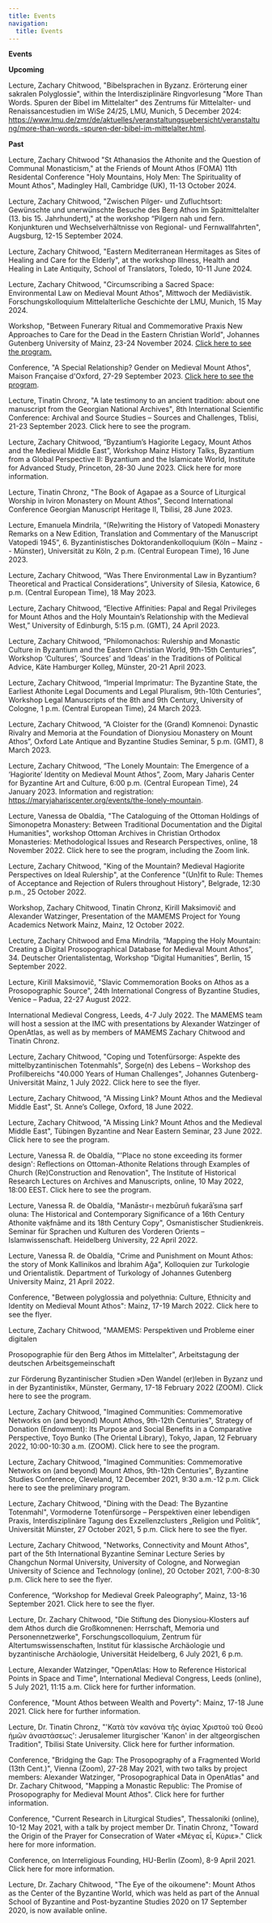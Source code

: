 ```yaml
---
title: Events
navigation:
  title: Events
---
```

**Events**

**Upcoming**



Lecture, Zachary Chitwood, "Bibelsprachen in Byzanz. Erörterung einer sakralen Polyglossie", within the Interdisziplinäre Ringvorlesung "More Than Words. Spuren der Bibel im Mittelalter" des Zentrums für Mittelalter- und Renaissancestudien im WiSe 24/25, LMU, Munich, 5 December 2024: <https://www.lmu.de/zmr/de/aktuelles/veranstaltungsuebersicht/veranstaltung/more-than-words.-spuren-der-bibel-im-mittelalter.html>. 

**Past**

Lecture, Zachary Chitwood "St Athanasios the Athonite and the Question of Communal Monasticism," at the Friends of Mount Athos (FOMA) 11th Residental Conference "Holy Mountains, Holy Men: The Spirituality of Mount Athos", Madingley Hall, Cambridge (UK), 11-13 October 2024.

Lecture, Zachary Chitwood, "Zwischen Pilger- und Zufluchtsort: Gewünschte und unerwünschte Besuche des Berg Athos im Spätmittelalter (13. bis 15. Jahrhundert)," at the workshop “Pilgern nah und fern. Konjunkturen und Wechselverhältnisse von Regional- und Fernwallfahrten", Augsburg, 12-15 September 2024.

Lecture, Zachary Chitwood, "Eastern Mediterranean Hermitages as Sites of Healing and Care for the Elderly", at the workshop Illness, Health and Healing in Late Antiquity, School of Translators, Toledo, 10-11 June 2024.

Lecture, Zachary Chitwood, "Circumscribing a Sacred Space: Environmental Law on Medieval Mount Athos", Mittwoch der Mediävistik. Forschungskolloquium Mittelalterliche Geschichte der LMU, Munich, 15 May 2024.

Workshop, "Between Funerary Ritual and Commemorative Praxis New Approaches to Care for the Dead in the Eastern Christian World", Johannes Gutenberg University of Mainz, 23-24 November 2024. [Click here to see the program.](https://www.byzanz-mainz.de/fileadmin/LWC_Byzanz/Veranstaltungsbilder/Workshops/Programme/2023-11_Between_Funerary_Ritual.pdf)

Conference, "A Special Relationship? Gender on Medieval Mount Athos", Maison Française d'Oxford, 27-29 September 2023. [Click here to see the program](https://mamems.uni-mainz.de/files/2023/09/Athos-and-Gender-Program-Final.pdf).

Lecture, Tinatin Chronz, "A late testimony to an ancient tradition: about one manuscript from the Georgian National Archives", 8th International Scientific Conference: Archival and Source Studies – Sources and Challenges, Tblisi, 21-23 September 2023. Click here to see the program.

Lecture, Zachary Chitwood, “Byzantium’s Hagiorite Legacy, Mount Athos and the Medieval Middle East”, Workshop Mainz History Talks, Byzantium from a Global Perspective II: Byzantium and the Islamicate World, Institute for Advanced Study, Princeton, 28-30 June 2023. Click here for more information.

Lecture, Tinatin Chronz, "The Book of Agapae as a Source of Liturgical Worship in Iviron Monastery on Mount Athos", Second International Conference Georgian Manuscript Heritage II, Tbilisi, 28 June 2023.

Lecture, Emanuela Mindrila, “(Re)writing the History of Vatopedi Monastery Remarks on a New Edition, Translation and Commentary of the Manuscript Vatopedi 1945“, 6. Byzantinistisches Doktorandenkolloquium (Köln – Mainz -- Münster), Universität zu Köln, 2 p.m. (Central European Time), 16 June 2023.

Lecture, Zachary Chitwood, “Was There Environmental Law in Byzantium? Theoretical and Practical Considerations”, University of Silesia, Katowice, 6 p.m. (Central European Time), 18 May 2023.

Lecture, Zachary Chitwood, “Elective Affinities: Papal and Regal Privileges for Mount Athos and the Holy Mountain’s Relationship with the Medieval West,” University of Edinburgh, 5:15 p.m. (GMT), 24 April 2023.

Lecture, Zachary Chitwood, “Philomonachos: Rulership and Monastic Culture in Byzantium and the Eastern Christian World, 9th-15th Centuries”, Workshop ‘Cultures’, ‘Sources’ and ‘Ideas’ in the Traditions of Political Advice, Käte Hamburger Kolleg, Münster, 20-21 April 2023.

Lecture, Zachary Chitwood, “Imperial Imprimatur: The Byzantine State, the Earliest Athonite Legal Documents and Legal Pluralism, 9th-10th Centuries”, Workshop Legal Manuscripts of the 8th and 9th Century, University of Cologne, 1 p.m. (Central European Time), 24 March 2023.

Lecture, Zachary Chitwood, “A Cloister for the (Grand) Komnenoi: Dynastic Rivalry and Memoria at the Foundation of Dionysiou Monastery on Mount Athos”, Oxford Late Antique and Byzantine Studies Seminar, 5 p.m. (GMT), 8 March 2023.

Lecture, Zachary Chitwood, “The Lonely Mountain: The Emergence of a ‘Hagiorite’ Identity on Medieval Mount Athos”, Zoom, Mary Jaharis Center for Byzantine Art and Culture, 6:00 p.m. (Central European Time), 24 January 2023. Information and registration: https://maryjahariscenter.org/events/the-lonely-mountain.

Lecture, Vanessa de Obaldía, "The Cataloguing of the Ottoman Holdings of Simonopetra Monastery: Between Traditional Documentation and the Digital Humanities", workshop Ottoman Archives in Christian Orthodox Monasteries: Methodological Issues and Research Perspectives, online, 18 November 2022. Click here to see the program, including the Zoom link.

Lecture, Zachary Chitwood, "King of the Mountain? Medieval Hagiorite Perspectives on Ideal Rulership", at the Conference "(Un)fit to Rule: Themes of Acceptance and Rejection of Rulers throughout History", Belgrade, 12:30 p.m., 25 October 2022.

Workshop, Zachary Chitwood, Tinatin Chronz, Kirill Maksimovič and Alexander Watzinger, Presentation of the MAMEMS Project for Young Academics Network Mainz, Mainz, 12 October 2022.

Lecture, Zachary Chitwood and Ema Mindrila, “Mapping the Holy Mountain: Creating a Digital Prosopographical Database for Medieval Mount Athos”, 34. Deutscher Orientalistentag, Workshop “Digital Humanities”, Berlin, 15 September 2022.

Lecture, Kirill Maksimovič, "Slavic Commemoration Books on Athos as a Prosopographic Source", 24th International Congress of Byzantine Studies, Venice – Padua, 22-27 August 2022.

International Medieval Congress, Leeds, 4-7 July 2022. The MAMEMS team will host a session at the IMC with presentations by Alexander Watzinger of OpenAtlas, as well as by members of MAMEMS Zachary Chitwood and Tinatin Chronz.

Lecture, Zachary Chitwood, "Coping und Totenfürsorge: Aspekte des mittelbyzantinischen Totenmahls", Sorge(n) des Lebens – Workshop des Profilbereichs "40.000 Years of Human Challenges", Johannes Gutenberg-Universität Mainz, 1 July 2022. Click here to see the flyer.

Lecture, Zachary Chitwood, "A Missing Link? Mount Athos and the Medieval Middle East", St. Anne’s College, Oxford, 18 June 2022.

Lecture, Zachary Chitwood, "A Missing Link? Mount Athos and the Medieval Middle East", Tübingen Byzantine and Near Eastern Seminar, 23 June 2022. Click here to see the program.

Lecture, Vanessa R. de Obaldía, "'Place no stone exceeding its former design': Reflections on Ottoman-Athonite Relations through Examples of Church (Re)Construction and Renovation", The Institute of Historical Research Lectures on Archives and Manuscripts, online, 10 May 2022, 18:00 EEST. Click here to see the program.

Lecture, Vanessa R. de Obaldía, "Manāstır-ı mezbūruñ fuḳarāʾsına ṣarf oluna: The Historical and Contemporary Significance of a 16th Century Athonite vaḳfnāme and its 18th Century Copy", Osmanistischer Studienkreis. Seminar für Sprachen und Kulturen des Vorderen Orients – Islamwissenschaft. Heidelberg University, 22 April 2022.

Lecture, Vanessa R. de Obaldía, "Crime and Punishment on Mount Athos: the story of Monk Kallinikos and İbrahim Ağa", Kolloquien zur Turkologie und Orientalistik. Department of Turkology of Johannes Gutenberg University Mainz, 21 April 2022.

Conference, "Between polyglossia and polyethnia: Culture, Ethnicity and Identity on Medieval Mount Athos": Mainz, 17-19 March 2022. Click here to see the flyer.

Lecture, Zachary Chitwood, "MAMEMS: Perspektiven und Probleme einer digitalen

Prosopographie für den Berg Athos im Mittelalter", Arbeitstagung der deutschen Arbeitsgemeinschaft

zur Förderung Byzantinischer Studien »Den Wandel (er)leben in Byzanz und in der Byzantinistik«, Münster, Germany, 17-18 February 2022 (ZOOM). Click here to see the program.

Lecture, Zachary Chitwood, "Imagined Communities: Commemorative Networks on (and beyond) Mount Athos, 9th-12th Centuries", Strategy of Donation (Endowment): Its Purpose and Social Benefits in a Comparative Perspective, Toyo Bunko (The Oriental Library), Tokyo, Japan, 12 February 2022, 10:00-10:30 a.m. (ZOOM). Click here to see the program.

Lecture, Zachary Chitwood, "Imagined Communities: Commemorative Networks on (and beyond) Mount Athos, 9th-12th Centuries", Byzantine Studies Conference, Cleveland, 12 December 2021, 9:30 a.m.-12 p.m. Click here to see the preliminary program.

Lecture, Zachary Chitwood, "Dining with the Dead: The Byzantine Totenmahl", Vormoderne Totenfürsorge – Perspektiven einer lebendigen Praxis, Interdisziplinäre Tagung des Exzellenzclusters „Religion und Politik“, Universität Münster, 27 October 2021, 5 p.m. Click here to see the flyer.

Lecture, Zachary Chitwood, "Networks, Connectivity and Mount Athos", part of the 5th International Byzantine Seminar Lecture Series by Changchun Normal University, University of Cologne, and Norwegian University of Science and Technology (online), 20 October 2021, 7:00-8:30 p.m. Click here to see the flyer.

Conference, “Workshop for Medieval Greek Paleography”, Mainz, 13-16 September 2021. Click here to see the flyer.

Lecture, Dr. Zachary Chitwood, "Die Stiftung des Dionysiou-Klosters auf dem Athos durch die Großkomnenen: Herrschaft, Memoria und Personennetzwerke", Forschungscolloquium, Zentrum für Altertumswissenschaften, Institut für klassische Archäologie und byzantinische Archäologie, Universität Heidelberg, 6 July 2021, 6 p.m.

Lecture, Alexander Watzinger, "OpenAtlas: How to Reference Historical Points in Space and Time", International Medieval Congress, Leeds (online), 5 July 2021, 11:15 a.m. Click here for further information.

Conference, "Mount Athos between Wealth and Poverty": Mainz, 17-18 June 2021. Click here for further information.

Lecture, Dr. Tinatin Chronz, "'Κατὰ τὸν κανόνα τῆς ἁγίας Χριστοῦ τοῦ Θεοῦ ἡμῶν ἀναστάσεως': Jerusalemer liturgischer 'Kanon' in der altgeorgischen Tradition", Tbilisi State University. Click here for further information.

Conference, "Bridging the Gap: The Prosopography of a Fragmented World (13th Cent.)", Vienna (Zoom), 27-28 May 2021, with two talks by project members: Alexander Watzinger, "Prosopographical Data in OpenAtlas" and Dr. Zachary Chitwood, "Mapping a Monastic Republic: The Promise of Prosopography for Medieval Mount Athos". Click here for further information.

Conference, "Current Research in Liturgical Studies", Thessaloniki (online), 10-12 May 2021, with a talk by project member Dr. Tinatin Chronz, "Toward the Origin of the Prayer for Consecration of Water «Μέγας εἶ, Κύριε»." Click here for more information.

Conference, on Interreligious Founding, HU-Berlin (Zoom), 8-9 April 2021. Click here for more information.

Lecture, Dr. Zachary Chitwood, "The Eye of the oikoumene": Mount Athos as the Center of the Byzantine World, which was held as part of the Annual School of Byzantine and Post-byzantine Studies 2020 on 17 September 2020, is now available online.
